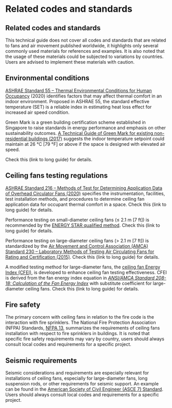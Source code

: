 # Related codes and standards

## Related codes and standards <a href="#_toc137824723" id="_toc137824723"></a>

This technical guide does not cover all codes and standards that are related to fans and air movement published worldwide, it highlights only several commonly used materials for references and examples. It is also noted that the usage of these materials could be subjected to variations by countries. Users are advised to implement these materials with caution.

## Environmental conditions <a href="#_toc137824724" id="_toc137824724"></a>

[ASHRAE Standard 55 – Thermal Environmental Conditions for Human Occupancy](https://www.ashrae.org/technical-resources/bookstore/standard-55-thermal-environmental-conditions-for-human-occupancy) (2020) identifies factors that may affect thermal comfort in an indoor environment. Proposed in ASHRAE 55, the standard effective temperature (SET) is a reliable index in estimating heat loss effect for increased air speed condition.&#x20;

Green Mark is a green building certification scheme established in Singapore to raise standards in energy performance and emphasis on other sustainability outcomes. [A Technical Guide of Green Mark for existing non-residential buildings (2017)](https://www1.bca.gov.sg/docs/default-source/docs-corp-buildsg/sustainability/green-mark-enrb-2017-technical-guide\_\(11feb2020\)-to-upload708672f9aeaf4cb58ceb01298bd1de70.pdf?sfvrsn=8ada0ddf\_0%E3%80%81) suggests the indoor temperature setpoint could maintain at 26 °C \[79 °F] or above if the space is designed with elevated air speed.&#x20;

Check this (link to long guide) for details.

## Ceiling fans testing regulations <a href="#_ceiling_fans_testing" id="_ceiling_fans_testing"></a>

[ASHRAE Standard 216 – Methods of Test for Determining Application Data of Overhead Circulator Fans (2020)](https://www.techstreet.com/ashrae/standards/ashrae-216-2020?gateway\_code=ashrae\&product\_id=2202077) specifies the instrumentation, facilities, test installation methods, and procedures to determine ceiling fan application data for occupant thermal comfort in a space. Check this (link to long guide) for details.

Performance testing on small-diameter ceiling fans (≤ 2.1 m \[7 ft]) is recommended by the [ENERGY STAR qualified method](https://www.energystar.gov/ia/partners/prod\_development/revisions/downloads/ceil\_fans/testmanual.pdf). Check this (link to long guide) for details.

Performance testing on large-diameter ceiling fans (> 2.1 m \[7 ft]) is standardized by the [Air Movement and Control Association (AMCA) Standard 230 – Laboratory Methods of Testing Air Circulating Fans for Rating and Certification (2015)](https://www.techstreet.com/amca/standards/amca-230-15?product\_id=1904250). Check this (link to long guide) for details.

A modified testing method for large-diameter fans, the [ceiling fan Energy Index (CFEI)](https://www.amca.org/assets/resources/public/assets/uploads/Introducing\_Ceiling\_Fan\_Energy\_Index\_2.pdf), is developed to enhance ceiling fan testing effectiveness. CFEI is derived from the fan energy index equation in [_ANSI/AMCA Standard 208-18: Calculation of the Fan Energy Index_](https://www.amca.org/news/press-releases/ansi/amca-standard-208,-calculation-of-the-fan-energy-index,-available-for-free-download.html) with substitute coefficient for large-diameter ceiling fans. Check this (link to long guide) for details.

## Fire safety <a href="#_toc137824726" id="_toc137824726"></a>

The primary concern with ceiling fans in relation to the fire code is the interaction with fire sprinklers. The National Fire Protection Association (NFPA) Standards, [NFPA 13](https://www.nfpa.org/codes-and-standards/all-codes-and-standards/list-of-codes-and-standards/detail?code=13), summarizes the requirements of ceiling fans installation with respect to fire sprinklers in buildings. It is noted that specific fire safety requirements may vary by country, users should always consult local codes and requirements for a specific project.

## Seismic requirements <a href="#_toc137824727" id="_toc137824727"></a>

Seismic considerations and requirements are especially relevant for installations of ceiling fans, especially for large-diameter fans, long suspension rods, or other requirements for seismic support. An example can be found in the [American Society of Civil Engineer (ASCE 7) Standard](https://www.asce.org/publications-and-news/asce-7). Users should always consult local codes and requirements for a specific project.
